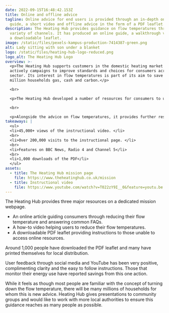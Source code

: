 ```yaml
---
date: 2022-09-15T16:48:42.153Z
title: Online and offline advice
tagline: Online advice for end users is provided through an in-depth online
  guide, a short video and offline advice in the form of a PDF leaflet.
description: The Heating Hub provides guidance on flow temperatures through a
  variety of channels. It has produced an online guide, a walkthrough video and
  a downloadable leaflet.
image: /static/files/pexels-kampus-production-7414387-green.png
alt: Lady sitting with son under a blanket
logo: /static/files/heating-hub-logo-reduced.png
logo_alt: The Heating Hub Logo
overview: >-
  <p>The Heating Hub supports customers in the domestic heating market and
  actively campaigns to improve standards and choices for consumers across the
  sector. Its interest in flow temperatures is part of its aim to save 15
  million households gas, cash and carbon.</p>

  <br>

  <p>The Heating Hub developed a number of resources for consumers to use. These included an instructional video, a text-based walkthrough and a leaflet for users to download. </p>

  <br>

  <p>Alongside the advice on flow temperatures, it provides further resources around boiler efficiency to build consumer understanding of their heating system. </p>
takeaways: |
  <ul>
  <li>45,000+ views of the instructional video. </li>
  <br>
  <li>Over 200,000 visits to the instructional page. </li>
  <br>
  <li>Features on BBC News, Radio 4 and Channel 5</li>
  <br>
  <li>1,000 downloads of the PDF</li>
  </ul>
assets:
  - title: The Heating Hub mission page
    file: https://www.theheatinghub.co.uk/mission
  - title: Instructional video
    file: https://www.youtube.com/watch?v=T022zY9I__0&feature=youtu.be
---
```

The Heating Hub provides three major resources on a dedicated mission webpage. 

* An online article guiding consumers through reducing their flow temperature and answering common FAQs. 
* A how-to video helping users to reduce their flow temperatures. 
* A downloadable PDF leaflet providing instructions to those unable to access online resources.

Around 1,000 people have downloaded the PDF leaflet and many have printed themselves for local distribution.

User feedback through social media and YouTube has been very positive, complimenting clarity and the easy to follow instructions. Those that monitor their energy use have reported savings from this one action.

While it feels as though most people are familiar with the concept of turning down the flow temperature, there will be many millions of households for whom this is new advice. Heating Hub gives presentations to community groups and would like to work with more local authorities to ensure this guidance reaches as many people as possible.